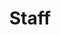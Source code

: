 ---
title: Staff
images:
    - /images/staff/staff.webp
description: Our staff
staff: true
menu: main
---